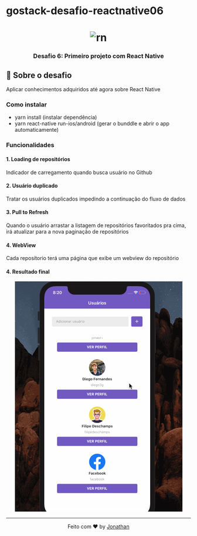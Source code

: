 # gostack-desafio-reactnative06

<h1 align="center">
    <img alt="rn" src="http://ninjadolinux.com.br/wp-content/uploads/2019/07/react-native-workshop-1024x538.jpg" width="300px"/>
</h1>

<h3 align="center">
  Desafio 6: Primeiro projeto com React Native
</h3>

## :rocket: Sobre o desafio

Aplicar conhecimentos adquiridos até agora sobre React Native

### Como instalar
- yarn install (instalar dependência)
- yarn react-native run-ios/android (gerar o bunddle e abrir o app automaticamente)

### Funcionalidades

#### 1. Loading de repositórios

Indicador de carregamento quando busca usuário no Github

#### 2. Usuário duplicado

Tratar os usuários duplicados impedindo a continuação do fluxo de dados

#### 3. Pull to Refresh

Quando o usuário arrastar a listagem de repositórios favoritados pra cima, irá atualizar para a nova paginação de repositórios

#### 4. WebView

Cada reposítorio terá uma página que exibe um webview do repositório

#### 4. Resultado final

<p align="center">
<img src="assets/gifreactnative.gif" alt="gif"/>
</p>

<hr/>

<p align="center">
Feito com ♥ by <a href="https://www.linkedin.com/in/jonathan-barros-franco">Jonathan</a>
</p>

